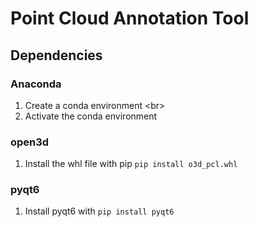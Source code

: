 # Point Cloud Annotation Tool #
##  Dependencies ##
### Anaconda ###
1. Create a conda environment <br\>
2. Activate the conda environment
### open3d ###
1. Install the whl file with pip
` pip install o3d_pcl.whl `
### pyqt6 ###
1. Install pyqt6 with 
`pip install pyqt6`

